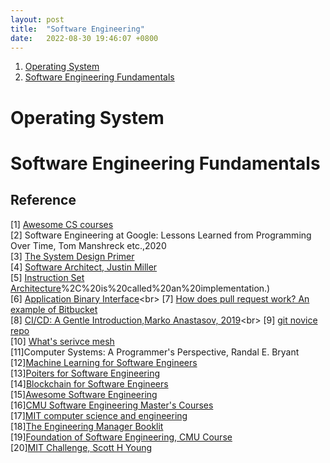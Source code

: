 ```yaml
---
layout: post
title:  "Software Engineering"
date:   2022-08-30 19:46:07 +0800
---
```


1. [Operating System](#os)
2. [Software Engineering Fundamentals](#se)

# Operating System <a name="os"></a>

# Software Engineering Fundamentals <a name="se"></a>



## Reference

[1] [Awesome CS courses](https://github.com/prakhar1989/awesome-courses) <br>
[2] Software Engineering at Google: Lessons Learned from Programming Over Time, Tom Manshreck etc.,2020 <br>
[3] [The System Design Primer](https://github.com/donnemartin/system-design-primer) <br>
[4] [Software Architect, Justin Miller](https://github.com/justinamiller/SoftwareArchitect) <br>
[5] [Instruction Set Architecture](https://www.wikiwand.com/en/Instruction_set_architecture#:~:text=In%20computer%20science%2C%20an%20instruction,)%2C%20is%20called%20an%20implementation.) <br>
[6] [Application Binary Interface](https://www.wikiwand.com/en/Application_binary_interface#:~:text=In%20computer%20software%2C%20an%20application,being%20run%20by%20a%20user.)<br>
[7] [How does pull request work? An example of Bitbucket](https://www.notion.so/bobzeng/Pull-Requests-Atlassian-Git-Tutorial-62ec1e477b5f43a9888c4ca5792aa18e)<br>
[8] [CI/CD: A Gentle Introduction,Marko Anastasov, 2019](https://semaphoreci.com/blog/cicd-pipeline#:~:text=A%20CI%2FCD%20pipeline%20automates,and%20enable%20fast%20product%20iterations.)<br>
[9] [git novice repo](https://swcarpentry.github.io/git-novice/)<br>
[10] [What's serivce mesh](https://www.redhat.com/en/topics/microservices/what-is-a-service-mesh) <br>
[11]Computer Systems: A Programmer's Perspective, Randal E. Bryant <br>
[12][Machine Learning for Software Engineers](https://github.com/ZuzooVn/machine-learning-for-software-engineers) <br>
[13][Poiters for Software Engineering](https://github.com/vicoyeh/pointers-for-software-engineers) <br>
[14][Blockchain for Software Engineers](https://github.com/benstew/blockchain-for-software-engineers) <br>
[15][Awesome Software Engineering](https://github.com/bmarvinb/awesome-software-engineering) <br>
[16][CMU Software Engineering Master's Courses](https://www.ece.cmu.edu/academics/ms-se/index.html) <br>
[17][MIT computer science and engineering](http://catalog.mit.edu/degree-charts/computer-science-engineering-course-6-3/) <br>
[18][The Engineering Manager Booklit](https://github.com/jesselpalmer/the-engineering-managers-booklist) <br>
[19][Foundation of Software Engineering, CMU Course](https://www.notion.so/bobzeng/Foundation-of-Software-Engineering-bd00a9805449464a998b0b243aa3ec7f) <br>
[20][MIT Challenge, Scott H Young](https://www.notion.so/bobzeng/MIT-Challenge-Scott-H-Young-9c8b6b2e516248a0b0494053fdfe63bb)<br>